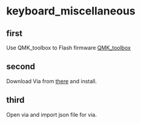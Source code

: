 # keyboard_miscellaneous

## first

Use QMK_toolbox to Flash firmware [QMK_toolbox](https://qmk.fm/zh-cn/)

## second

Download Via from [there](https://github.com/the-via/releases/releases/latest) and install.

## third

Open via and import json file for via.

